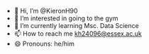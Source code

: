- 👋 Hi, I’m @KieronH90
- 👀 I’m interested in going to the gym
- 🌱 I’m currently learning Msc. Data Science
- 📫 How to reach me kh24096@essex.ac.uk
- 😄 Pronouns: he/him

<!---
KieronH90/KieronH90 is a ✨ special ✨ repository because its `README.md` (this file) appears on your GitHub profile.
You can click the Preview link to take a look at your changes.
--->
